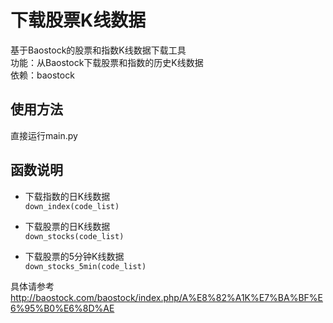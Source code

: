 # 下载股票K线数据<br>
基于Baostock的股票和指数K线数据下载工具<br>
功能：从Baostock下载股票和指数的历史K线数据<br>
依赖：baostock<br>

## 使用方法<br>
直接运行main.py<br>

## 函数说明<br>
- 下载指数的日K线数据<br>
`down_index(code_list)`<br>

- 下载股票的日K线数据<br>
`down_stocks(code_list)`<br>

- 下载股票的5分钟K线数据<br>
`down_stocks_5min(code_list)`<br>

具体请参考<br>
http://baostock.com/baostock/index.php/A%E8%82%A1K%E7%BA%BF%E6%95%B0%E6%8D%AE<br>
